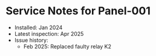 # Service Notes for Panel-001

- Installed: Jan 2024
- Latest inspection: Apr 2025
- Issue history:
  - Feb 2025: Replaced faulty relay K2
